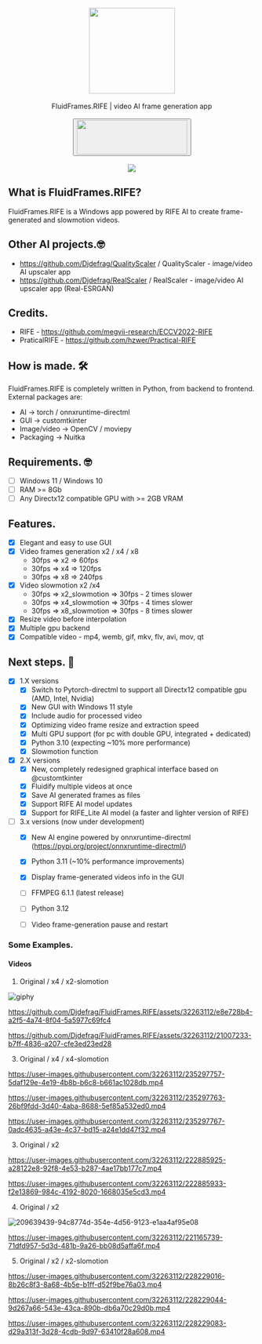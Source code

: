 <div align="center">
    <br>
    <img src="https://user-images.githubusercontent.com/32263112/216588514-0ad68175-c65e-47ee-9ca8-d163572d9be9.png" width="175"> </a> 
    <br><br>FluidFrames.RIFE | video AI frame generation app <br><br>
    <a href="https://jangystudio.itch.io/fluidframesrife">
         <button>
            <img src="https://static.itch.io/images/badge-color.svg" width="225" height="70">
        </button>
    </a>
</div>
<br>
<div align="center">
    <img src="https://github.com/Djdefrag/FluidFrames.RIFE/assets/32263112/c2bd4f6a-b41b-4b18-adf6-b04fdde6f808"> </a> 
</div>


## What is FluidFrames.RIFE?
FluidFrames.RIFE is a Windows app powered by RIFE AI to create frame-generated and slowmotion videos.

## Other AI projects.🤓
- https://github.com/Djdefrag/QualityScaler / QualityScaler - image/video AI upscaler app
- https://github.com/Djdefrag/RealScaler / RealScaler - image/video AI upscaler app (Real-ESRGAN)

## Credits.
- RIFE - https://github.com/megvii-research/ECCV2022-RIFE
- PraticalRIFE - https://github.com/hzwer/Practical-RIFE

## How is made. 🛠

FluidFrames.RIFE is completely written in Python, from backend to frontend. 
External packages are:
- AI  -> torch / onnxruntime-directml
- GUI -> customtkinter
- Image/video -> OpenCV / moviepy
- Packaging   -> Nuitka

## Requirements. 🤓
- [ ] Windows 11 / Windows 10
- [ ] RAM >= 8Gb
- [ ] Any Directx12 compatible GPU with >= 2GB VRAM

## Features.
- [x] Elegant and easy to use GUI
- [x] Video frames generation x2 / x4 / x8
   - 30fps => x2 => 60fps
   - 30fps => x4 => 120fps
   - 30fps => x8 => 240fps
 - [x] Video slowmotion x2 /x4
   - 30fps => x2_slowmotion => 30fps - 2 times slower
   - 30fps => x4_slowmotion => 30fps - 4 times slower
   - 30fps => x8_slowmotion => 30fps - 8 times slower
- [x] Resize video before interpolation
- [x] Multiple gpu backend
- [x] Compatible video  - mp4, wemb, gif, mkv, flv, avi, mov, qt 

## Next steps. 🤫
- [x] 1.X versions
    - [x] Switch to Pytorch-directml to support all Directx12 compatible gpu (AMD, Intel, Nvidia)
    - [x] New GUI with Windows 11 style
    - [x] Include audio for processed video
    - [x] Optimizing video frame resize and extraction speed
    - [x] Multi GPU support (for pc with double GPU, integrated + dedicated)
    - [x] Python 3.10 (expecting ~10% more performance)
    - [x] Slowmotion function
- [x] 2.X versions
    - [x] New, completely redesigned graphical interface based on @customtkinter
    - [x] Fluidify multiple videos at once
    - [x] Save AI generated frames as files
    - [x] Support RIFE AI model updates
    - [x] Support for RIFE_Lite AI model (a faster and lighter version of RIFE) 
- [ ] 3.x versions (now under development)
    - [x] New AI engine powered by onnxruntime-directml (https://pypi.org/project/onnxruntime-directml/)
    - [x] Python 3.11 (~10% performance improvements)
    - [x] Display frame-generated videos info in the GUI
    - [ ] FFMPEG 6.1.1 (latest release)
    - [ ] Python 3.12
    - [ ] Video frame-generation pause and restart


### Some Examples.
#### Videos
1. Original / x4 / x2-slomotion

![giphy](https://github.com/Djdefrag/FluidFrames.RIFE/assets/32263112/eebc82fd-8218-4f40-b969-b74c9dd6f2e8)

https://github.com/Djdefrag/FluidFrames.RIFE/assets/32263112/e8e728b4-a2f5-4a74-8f04-5a5977c69fc4

https://github.com/Djdefrag/FluidFrames.RIFE/assets/32263112/21007233-b7ff-4836-a207-cfe3ed23ed28


3. Original / x4 / x4-slomotion

https://user-images.githubusercontent.com/32263112/235297757-5daf129e-4e19-4b8b-b6c8-b661ac1028db.mp4

https://user-images.githubusercontent.com/32263112/235297763-26bf9fdd-3d40-4aba-8688-5ef85a532ed0.mp4

https://user-images.githubusercontent.com/32263112/235297767-0adc4635-a43e-4c37-bd15-a24e1dd47f32.mp4


3. Original / x2

https://user-images.githubusercontent.com/32263112/222885925-a28122e8-92f8-4e53-b287-4ae17bb177c7.mp4

https://user-images.githubusercontent.com/32263112/222885933-f2e13869-984c-4192-8020-1668035e5cd3.mp4


4. Original / x2

![209639439-94c8774d-354e-4d56-9123-e1aa4af95e08](https://user-images.githubusercontent.com/32263112/221165591-3a0fb780-3ba8-4cf5-8405-fc83eb58ee66.gif)

https://user-images.githubusercontent.com/32263112/221165739-71dfd957-5d3d-481b-9a26-bb08d5affa6f.mp4


5. Original / x2 / x2-slomotion

https://user-images.githubusercontent.com/32263112/228229016-8b26c8f3-8a68-4b5e-b1ff-d52f9be76a03.mp4

https://user-images.githubusercontent.com/32263112/228229044-9d267a66-543e-43ca-890b-db6a70c29d0b.mp4

https://user-images.githubusercontent.com/32263112/228229083-d29a313f-3d28-4cdb-9d97-63410f28a608.mp4




